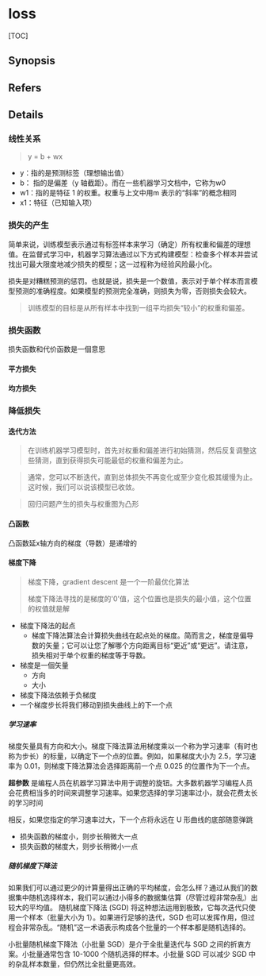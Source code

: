 # 	loss

[TOC]

## Synopsis

## Refers

## Details

### 线性关系

> y = b + wx

- y：指的是预测标签（理想输出值）
- b： 指的是偏差（y 轴截距）。而在一些机器学习文档中，它称为w0
- w1：指的是特征 1 的权重。权重与上文中用m 表示的“斜率”的概念相同
- x1：特征（已知输入项）

### 损失的产生

简单来说，训练模型表示通过有标签样本来学习（确定）所有权重和偏差的理想值。在监督式学习中，机器学习算法通过以下方式构建模型：检查多个样本并尝试找出可最大限度地减少损失的模型；这一过程称为经验风险最小化。

损失是对糟糕预测的惩罚。也就是说，损失是一个数值，表示对于单个样本而言模型预测的准确程度。如果模型的预测完全准确，则损失为零，否则损失会较大。

> 训练模型的目标是从所有样本中找到一组平均损失“较小”的权重和偏差。

### 损失函数

损失函数和代价函数是一個意思

#### 平方损失

#### 均方损失

### 降低损失

#### 迭代方法

> 在训练机器学习模型时，首先对权重和偏差进行初始猜测，然后反复调整这些猜测，直到获得损失可能最低的权重和偏差为止。

> 通常，您可以不断迭代，直到总体损失不再变化或至少变化极其缓慢为止。这时候，我们可以说该模型已收敛。

>  回归问题产生的损失与权重图为凸形

#### 凸函数

凸函数延x轴方向的梯度（导数）是递增的

#### 梯度下降

> 梯度下降，gradient descent 是一个一阶最优化算法
>
> 梯度下降法寻找的是梯度的'0'值，这个位置也是损失的最小值，这个位置的权值就是解

- 梯度下降法的起点
  - 梯度下降法算法会计算损失曲线在起点处的梯度。简而言之，梯度是偏导数的矢量；它可以让您了解哪个方向距离目标“更近”或“更远”。请注意，损失相对于单个权重的梯度等于导数。
- 梯度是一個矢量
  - 方向
  - 大小
- 梯度下降法依赖于负梯度
- 一个梯度步长将我们移动到损失曲线上的下一个点

##### 学习速率

梯度矢量具有方向和大小。梯度下降法算法用梯度乘以一个称为学习速率（有时也称为步长）的标量，以确定下一个点的位置。例如，如果梯度大小为 2.5，学习速率为 0.01，则梯度下降法算法会选择距离前一个点 0.025 的位置作为下一个点。

**超参数** 是编程人员在机器学习算法中用于调整的旋钮。大多数机器学习编程人员会花费相当多的时间来调整学习速率。如果您选择的学习速率过小，就会花费太长的学习时间

相反，如果您指定的学习速率过大，下一个点将永远在 U 形曲线的底部随意弹跳

- 损失函数的梯度小，则步长稍微大一点
- 损失函数的梯度大，则步长稍微小一点

##### 随机梯度下降法

如果我们可以通过更少的计算量得出正确的平均梯度，会怎么样？通过从我们的数据集中随机选择样本，我们可以通过小得多的数据集估算（尽管过程非常杂乱）出较大的平均值。 随机梯度下降法 (SGD) 将这种想法运用到极致，它每次迭代只使用一个样本（批量大小为 1）。如果进行足够的迭代，SGD 也可以发挥作用，但过程会非常杂乱。“随机”这一术语表示构成各个批量的一个样本都是随机选择的。

小批量随机梯度下降法（小批量 SGD）是介于全批量迭代与 SGD 之间的折衷方案。小批量通常包含 10-1000 个随机选择的样本。小批量 SGD 可以减少 SGD 中的杂乱样本数量，但仍然比全批量更高效。